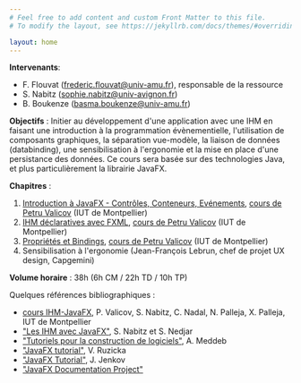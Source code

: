 ```yaml
---
# Feel free to add content and custom Front Matter to this file.
# To modify the layout, see https://jekyllrb.com/docs/themes/#overriding-theme-defaults

layout: home
---
```


**Intervenants**:
- F. Flouvat (frederic.flouvat@univ-amu.fr), responsable de la ressource
- S. Nabitz (sophie.nabitz@univ-avignon.fr)
- B. Boukenze (basma.boukenze@univ-amu.fr)

**Objectifs** : Initier au développement d'une application avec une IHM en faisant une introduction à la programmation évènementielle, l'utilisation de composants graphiques, la séparation vue-modèle, la liaison de données (databinding), une sensibilisation à l'ergonomie et la mise en place d'une persistance des données. Ce cours sera basée sur des technologies Java, et plus particulièrement la librairie JavaFX.

**Chapitres** :
1. [Introduction à JavaFX - Contrôles, Conteneurs, Evénements](CM/1_Introduction_JavaFX.pdf), [cours de Petru Valicov](https://gitlabinfo.iutmontp.univ-montp2.fr/ihm) (IUT de Montpellier)
2. [IHM déclaratives avec FXML](CM/2_FXML_handout.pdf), [cours de Petru Valicov](https://gitlabinfo.iutmontp.univ-montp2.fr/ihm) (IUT de Montpellier)
3. [Propriétés et Bindings](CM/3_Proprietes-Bindings_handout.pdf), [cours de Petru Valicov](https://gitlabinfo.iutmontp.univ-montp2.fr/ihm) (IUT de Montpellier)
4. Sensibilisation à l'ergonomie (Jean-François Lebrun, chef de projet UX design, Capgemini)
   

**Volume horaire** :  38h (6h CM / 22h TD / 10h TP)

Quelques références bibliographiques :
- [cours IHM-JavaFX](https://gitlabinfo.iutmontp.univ-montp2.fr/ihm), P. Valicov, S. Nabitz, C. Nadal, N. Palleja, X. Palleja, IUT de Montpellier
- ["Les IHM avec JavaFX"](https://iutinfomontp-m2105.github.io/Cours/#1), S. Nabitz et S. Nedjar
- ["Tutoriels pour la construction de logiciels"](https://tutoriels.meddeb.net/modules-java-concepts/), A. Meddeb
- ["JavaFX tutorial"](https://www.vojtechruzicka.com/tags/java-fx/), V. Ruzicka
- ["JavaFX Tutorial"](https://jenkov.com/tutorials/javafx/index.html), J. Jenkov
- ["JavaFX Documentation Project"](https://fxdocs.github.io/docs/html5/)